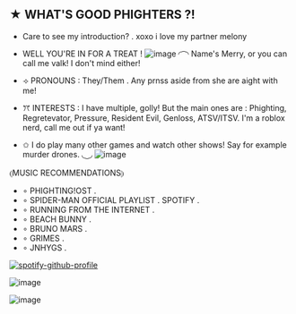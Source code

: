 ## ★ WHAT'S GOOD PHIGHTERS ?! 
- Care to see my introduction? 
. xoxo i love my partner melony

- WELL YOU'RE IN FOR A TREAT ! 
![image](https://github.com/user-attachments/assets/00b8456b-4e93-4088-8b17-9bfbab8a23d8) 
◜ ͡ ◝ 
Name's Merry, or you can call me valk! I don't mind either!
- ⟢ PRONOUNS : They/Them . Any prnss aside from she are aight with me! 
- ꔫ INTERESTS : I have multiple, golly! But the main ones are : 
Phighting, Regretevator, Pressure, Resident Evil, Genloss, ATSV/ITSV. I'm a roblox nerd, call me out if ya want!
- ✩ I do play many other games and watch other shows! Say for example murder drones. 
◟ ͜ ◞
![image](https://github.com/user-attachments/assets/68dd7473-d6be-4876-ab89-6bd988871ca5)

⦇MUSIC RECOMMENDATIONS⦈　
- ∘ PHIGHTING!OST . 
- ∘ SPIDER-MAN OFFICIAL PLAYLIST . SPOTIFY . 
- ∘ RUNNING FROM THE INTERNET . 
- ∘ BEACH BUNNY .
- ∘ BRUNO MARS . 
- ∘ GRIMES .
- ∘ JNHYGS . 

[![spotify-github-profile](https://spotify-github-profile.kittinanx.com/api/view?uid=31lox46ruvbmdjuyjidxvyr3smwq&cover_image=true&theme=default&show_offline=false&background_color=121212&interchange=false)](https://github.com/kittinan/spotify-github-profile)

![image](https://github.com/user-attachments/assets/85d69d32-45a6-423e-b493-ce400b02d868)

![image](https://github.com/user-attachments/assets/2c324d87-b730-4ef1-b481-2c96e6154bc9)




<!--
**lxversvalk/lxversvalk** is a ✨ _special_ ✨ repository because its `README.md` (this file) appears on your GitHub profile.

Here are some ideas to get you started:

- 🔭 I’m currently working on ...
- 🌱 I’m currently learning ...
- 👯 I’m looking to collaborate on ...
- 🤔 I’m looking for help with ...
- 💬 Ask me about ...
- 📫 How to reach me: ...
- 😄 Pronouns: ...
- ⚡ Fun fact: ...
-->
